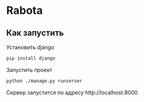 # Rabota

## Как запустить

Установить django

```bash
pip install django
```

Запустить проект

```bash
python ./manage.py runserver
```

Сервер запустится по адресу http://localhost:8000
